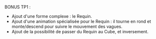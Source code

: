 BONUS TP1 :

- Ajout d'une forme complexe : le Requin.
- Ajout d'une animation spécialisée pour le Requin : il tourne en rond et 
monte/descend pour suivre le mouvement des vagues.
- Ajout de la possibilité de passer du Requin au Cube, et inversement.
